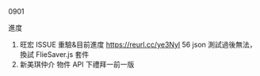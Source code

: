 0901

進度

1. 旺宏 ISSUE 重驗&目前進度 https://reurl.cc/ye3Nyl 56 json 測試過後無法，換試 FlieSaver.js 套件
2. 新美琪仲介 物件 API 下禮拜一前一版
